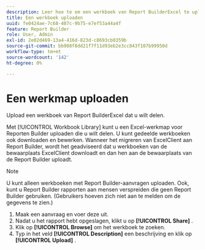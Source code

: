 ```yaml
---
description: Leer hoe te om een werkboek van Report BuilderExcel te uploaden dat u wilt delen.
title: Een werkboek uploaden
uuid: fe0424ae-7c68-407c-9b75-e7ef53a44a4f
feature: Report Builder
role: User, Admin
exl-id: 2e02d469-13a4-416d-823d-c8693cb0359b
source-git-commit: bb908f8dd21f7f11d93eb2e3cc843f107b99950d
workflow-type: tm+mt
source-wordcount: '142'
ht-degree: 0%

---
```


# Een werkmap uploaden

Upload een werkboek van Report BuilderExcel dat u wilt delen.

Met [!UICONTROL Workbook Library] kunt u een Excel-werkmap voor Reporten Builder uploaden die u wilt delen. U kunt gedeelde werkboeken ook downloaden en bewerken. Wanneer het migreren van ExcelClient aan Report Builder, wordt het geadviseerd dat u werkboeken van de bewaarplaats ExcelClient downloadt en dan hen aan de bewaarplaats van de Report Builder uploadt.

>[!NOTE]
>
>U kunt alleen werkboeken met Report Builder-aanvragen uploaden. Ook, kunt u Report Builder rapporten aan mensen verspreiden die geen Report Builder gebruiken. (Gebruikers hoeven zich niet aan te melden om de gegevens te zien.)

1. Maak een aanvraag en voer deze uit.
1. Nadat u het rapport hebt opgeslagen, klikt u op **[!UICONTROL Share]** .
1. Klik op **[!UICONTROL Browse]** om het werkboek te zoeken.
1. Typ in het veld **[!UICONTROL Description]** een beschrijving en klik op **[!UICONTROL Upload]** .
